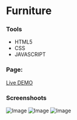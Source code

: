 # Furniture

### Tools
- HTML5
- CSS
- JAVASCRIPT

### Page:

[Live DEMO](https://dawidgierdal.github.io/sitOnChair/)

### Screenshoots
![Image](https://github.com/dawidgierdal/sitOnChair/blob/master/Screenshots/header.PNG)
![Image](https://github.com/dawidgierdal/sitOnChair/blob/master/Screenshots/content.PNG)
![Image](https://github.com/dawidgierdal/sitOnChair/blob/master/Screenshots/footer.PNG)

